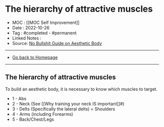 # The hierarchy of attractive muscles
- MOC : [[MOC Self Improvement]]
- Date : 2022-10-26
- Tag : #completed - #permanent 
- Linked Notes : 
- Source: [No Bullshit Guide on Aesthetic Body](https://www.youtube.com/watch?v=uILhdYr_UDs)
-------------------
- [Go back to Homepage](https://misudashi.ga/)
-----

## The hierarchy of attractive muscles

To build an aesthetic body, it is necessary to know which muscles to target. 

- 1 - Abs
- 2 - Neck (See [[Why training your neck IS important]]#)
- 3 - Delts (Specifically the lateral delts) = Shoulders
- 4 - Arms (including Forearms)
- 5 - Back/Chest/Legs